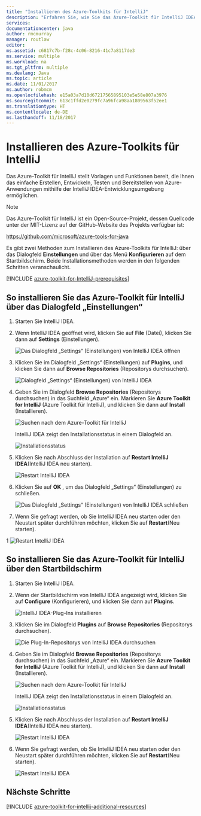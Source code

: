 ```yaml
---
title: "Installieren des Azure-Toolkits für IntelliJ"
description: "Erfahren Sie, wie Sie das Azure-Toolkit für IntelliJ IDEA installieren."
services: 
documentationcenter: java
author: rmcmurray
manager: routlaw
editor: 
ms.assetid: c6817c7b-f28c-4c06-8216-41c7a8117de3
ms.service: multiple
ms.workload: na
ms.tgt_pltfrm: multiple
ms.devlang: Java
ms.topic: article
ms.date: 11/01/2017
ms.author: robmcm
ms.openlocfilehash: e15a03a7d10d67217565895103e5e58e807a3976
ms.sourcegitcommit: 613c1ffd2e0279fc7a96fca98aa1809563f52ee1
ms.translationtype: HT
ms.contentlocale: de-DE
ms.lasthandoff: 11/18/2017
---
```

# <a name="installing-the-azure-toolkit-for-intellij"></a>Installieren des Azure-Toolkits für IntelliJ

Das Azure-Toolkit für IntelliJ stellt Vorlagen und Funktionen bereit, die Ihnen das einfache Erstellen, Entwickeln, Testen und Bereitstellen von Azure-Anwendungen mithilfe der IntelliJ IDEA-Entwicklungsumgebung ermöglichen.

> [!NOTE] 
> 
> Das Azure-Toolkit für IntelliJ ist ein Open-Source-Projekt, dessen Quellcode unter der MIT-Lizenz auf der GitHub-Website des Projekts verfügbar ist: 
> 
> <https://github.com/microsoft/azure-tools-for-java> 
> 

Es gibt zwei Methoden zum Installieren des Azure-Toolkits für IntelliJ: über das Dialogfeld **Einstellungen** und über das Menü **Konfigurieren** auf dem Startbildschirm. Beide Installationsmethoden werden in den folgenden Schritten veranschaulicht.

[!INCLUDE [azure-toolkit-for-IntelliJ-prerequisites](../includes/azure-toolkit-for-intellij-prerequisites.md)]

## <a name="to-install-the-azure-toolkit-for-intellij-from-the-settings-dialog-box"></a>So installieren Sie das Azure-Toolkit für IntelliJ über das Dialogfeld „Einstellungen“

1. Starten Sie IntelliJ IDEA.

1. Wenn IntelliJ IDEA geöffnet wird, klicken Sie auf **File** (Datei), klicken Sie dann auf **Settings** (Einstellungen).
   
   ![Das Dialogfeld „Settings“ (Einstellungen) von IntelliJ IDEA öffnen][01a]

1. Klicken Sie im Dialogfeld „Settings“ (Einstellungen) auf **Plugins**, und klicken Sie dann auf **Browse Repositories** (Repositorys durchsuchen).
   
   ![Dialogfeld „Settings“ (Einstellungen) von IntelliJ IDEA][02a]

1. Geben Sie im Dialogfeld **Browse Repositories** (Repositorys durchsuchen) in das Suchfeld „Azure“ ein. Markieren Sie **Azure Toolkit for IntelliJ** (Azure Toolkit für IntelliJ), und klicken Sie dann auf **Install** (Installieren).
   
   ![Suchen nach dem Azure-Toolkit für IntelliJ][03]
   
   IntelliJ IDEA zeigt den Installationsstatus in einem Dialogfeld an.
   
   ![Installationsstatus][04]

1. Klicken Sie nach Abschluss der Installation auf **Restart IntelliJ IDEA**(IntelliJ IDEA neu starten).
   
   ![Restart IntelliJ IDEA][05]

1. Klicken Sie auf **OK** , um das Dialogfeld „Settings“ (Einstellungen) zu schließen.
   
   ![Das Dialogfeld „Settings“ (Einstellungen) von IntelliJ IDEA schließen][06]

1. Wenn Sie gefragt werden, ob Sie IntelliJ IDEA neu starten oder den Neustart später durchführen möchten, klicken Sie auf **Restart**(Neu starten).
   
1   ![Restart IntelliJ IDEA][07]

## <a name="to-install-the-azure-toolkit-for-intellij-from-the-start-screen"></a>So installieren Sie das Azure-Toolkit für IntelliJ über den Startbildschirm

1. Starten Sie IntelliJ IDEA.

1. Wenn der Startbildschirm von IntelliJ IDEA angezeigt wird, klicken Sie auf **Configure** (Konfigurieren), und klicken Sie dann auf **Plugins**.
   
   ![IntelliJ IDEA-Plug-Ins installieren][01b]

1. Klicken Sie im Dialogfeld **Plugins** auf **Browse Repositories** (Repositorys durchsuchen).
   
   ![Die Plug-In-Repositorys von IntelliJ IDEA durchsuchen][02b]

1. Geben Sie im Dialogfeld **Browse Repositories** (Repositorys durchsuchen) in das Suchfeld „Azure“ ein. Markieren Sie **Azure Toolkit for IntelliJ** (Azure Toolkit für IntelliJ), und klicken Sie dann auf **Install** (Installieren).
   
   ![Suchen nach dem Azure-Toolkit für IntelliJ][03]
   
   IntelliJ IDEA zeigt den Installationsstatus in einem Dialogfeld an.
   
   ![Installationsstatus][04]

1. Klicken Sie nach Abschluss der Installation auf **Restart IntelliJ IDEA**(IntelliJ IDEA neu starten).
   
   ![Restart IntelliJ IDEA][05]

1. Wenn Sie gefragt werden, ob Sie IntelliJ IDEA neu starten oder den Neustart später durchführen möchten, klicken Sie auf **Restart**(Neu starten).
   
   ![Restart IntelliJ IDEA][07]

## <a name="next-steps"></a>Nächste Schritte

[!INCLUDE [azure-toolkit-for-intellij-additional-resources](../includes/azure-toolkit-for-intellij-additional-resources.md)]

<!-- URL List -->

<!-- IMG List -->

[01a]: media/azure-toolkit-for-intellij-installation/01-intellij-file-settings.png
[01b]: media/azure-toolkit-for-intellij-installation/01-intellij-configure-dropdown.png
[02a]: media/azure-toolkit-for-intellij-installation/02-intellij-settings-dialog.png
[02b]: media/azure-toolkit-for-intellij-installation/02-intellij-plugins-dialog.png
[03]: media/azure-toolkit-for-intellij-installation/03-intellij-browse-repositories.png
[04]: media/azure-toolkit-for-intellij-installation/04-install-progress.png
[05]: media/azure-toolkit-for-intellij-installation/05-restart-intellij.png
[06]: media/azure-toolkit-for-intellij-installation/06-intellij-settings-dialog.png
[07]: media/azure-toolkit-for-intellij-installation/07-restart-intellij.png
